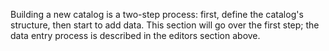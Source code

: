 Building a new catalog is a two-step process: first, define the catalog's structure, then start to add data. This section will go over the first step; the data entry process is described in the editors section above.
